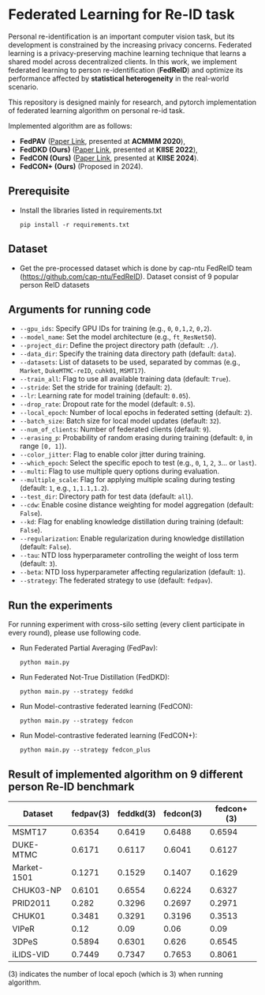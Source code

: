 # Federated Learning for Re-ID task

Personal re-identification is an important computer vision task, but its development is constrained by the increasing privacy concerns. Federated learning is a privacy-preserving machine learning technique that learns a shared model across decentralized clients. In this work, we implement federated learning to person re-identification (**FedReID**) and optimize its performance affected by **statistical heterogeneity** in the real-world scenario. 

This repository is designed mainly for research, and pytorch implementation of federated learning algorithm on personal re-id task. 

Implemented algorithm are as follows: 

- **FedPAV** ([Paper Link](https://dl.acm.org/doi/pdf/10.1145/3531013), presented at **ACMMM 2020**),
- **FedDKD (Ours)** ([Paper Link](https://www.kci.go.kr/kciportal/ci/sereArticleSearch/ciSereArtiView.kci?sereArticleSearchBean.artiId=ART003117176), presented at **KIISE 2022**),
- **FedCON (Ours)** ([Paper Link](https://www.kci.go.kr/kciportal/ci/sereArticleSearch/ciSereArtiView.kci?sereArticleSearchBean.artiId=ART003117176), presented at **KIISE 2024**).
- **FedCON+ (Ours)** (Proposed in 2024).



## Prerequisite
* Install the libraries listed in requirements.txt
    ```
    pip install -r requirements.txt
    ```
## Dataset 
* Get the pre-processed dataset which is done by cap-ntu FedReID team (https://github.com/cap-ntu/FedReID). Dataset consist of 9 popular person ReID datasets

## Arguments for running code 
- `--gpu_ids`: Specify GPU IDs for training (e.g., `0`, `0,1,2`, `0,2`).
- `--model_name`: Set the model architecture (e.g., `ft_ResNet50`).
- `--project_dir`: Define the project directory path (default: `./`).
- `--data_dir`: Specify the training data directory path (default: `data`).
- `--datasets`: List of datasets to be used, separated by commas (e.g., `Market`, `DukeMTMC-reID`, `cuhk01`, `MSMT17`).
- `--train_all`: Flag to use all available training data (default: `True`).
- `--stride`: Set the stride for training (default: `2`).
- `--lr`: Learning rate for model training (default: `0.05`).
- `--drop_rate`: Dropout rate for the model (default: `0.5`).
- `--local_epoch`: Number of local epochs in federated setting (default: `2`).
- `--batch_size`: Batch size for local model updates (default: `32`).
- `--num_of_clients`: Number of federated clients (default: `9`).
- `--erasing_p`: Probability of random erasing during training (default: `0`, in range `[0, 1]`).
- `--color_jitter`: Flag to enable color jitter during training.
- `--which_epoch`: Select the specific epoch to test (e.g., `0`, `1`, `2`, `3`... or `last`).
- `--multi`: Flag to use multiple query options during evaluation.
- `--multiple_scale`: Flag for applying multiple scaling during testing (default: `1`, e.g., `1,1.1,1.2`).
- `--test_dir`: Directory path for test data (default: `all`).
- `--cdw`: Enable cosine distance weighting for model aggregation (default: `False`).
- `--kd`: Flag for enabling knowledge distillation during training (default: `False`).
- `--regularization`: Enable regularization during knowledge distillation (default: `False`).
- `--tau`: NTD loss hyperparameter controlling the weight of loss term (default: `3`).
- `--beta`: NTD loss hyperparameter affecting regularization (default: `1`).
- `--strategy`: The federated strategy to use (default: `fedpav`).

## Run the experiments
For running experiment with cross-silo setting (every client participate in every round), please use following code. 
* Run Federated Partial Averaging (FedPav): 
    ```
    python main.py
    ```
* Run Federated Not-True Distillation (FedDKD): 
    ```
    python main.py --strategy feddkd
    ```
* Run Model-contrastive federated learning (FedCON): 
    ```
    python main.py --strategy fedcon
    ```

* Run Model-contrastive federated learning (FedCON+): 
    ```
    python main.py --strategy fedcon_plus
    ```

## Result of implemented algorithm on 9 different person Re-ID benchmark

|Dataset    | fedpav(3) | feddkd(3) | fedcon(3) | fedcon+(3) |
|-----------|-----------|-----------|---------|---------------|
|MSMT17     | 0.6354    | 0.6419    | 0.6488  | 0.6594        |
|DUKE-MTMC  | 0.6171    | 0.6117    | 0.6041  | 0.6127        |
|Market-1501| 0.1271    | 0.1529    | 0.1407  | 0.1629        |
|CHUK03-NP  | 0.6101    | 0.6554    | 0.6224  | 0.6327        |
|PRID2011   | 0.282     | 0.3296    | 0.2697  | 0.2971        |
|CHUK01     | 0.3481    | 0.3291    | 0.3196  | 0.3513        |
|VIPeR      | 0.12      | 0.09      | 0.06    | 0.09          |
|3DPeS      | 0.5894    | 0.6301    | 0.626   | 0.6545        |
|iLIDS-VID  | 0.7449    | 0.7347    | 0.7653  | 0.8061        |

(3) indicates the number of local epoch (which is 3) when running algorithm. 
